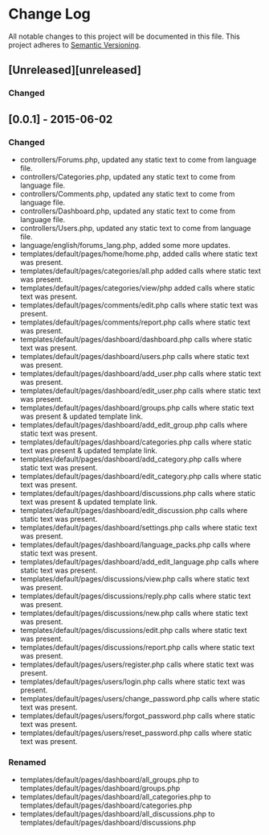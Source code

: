 # Change Log
All notable changes to this project will be documented in this file.
This project adheres to [Semantic Versioning](http://semver.org/).

## [Unreleased][unreleased]
### Changed

## [0.0.1] - 2015-06-02
### Changed
- controllers/Forums.php, updated any static text to come from language file.
- controllers/Categories.php, updated any static text to come from language file.
- controllers/Comments.php, updated any static text to come from language file.
- controllers/Dashboard.php, updated any static text to come from language file.
- controllers/Users.php, updated any static text to come from language file.
- language/english/forums_lang.php, added some more updates.
- templates/default/pages/home/home.php, added <?= lang(''); ?> calls where static text was present.
- templates/default/pages/categories/all.php added <?= lang(''); ?> calls where static text was present.
- templates/default/pages/categories/view/php added <?= lang(''); ?> calls where static text was present.
- templates/default/pages/comments/edit.php <?= lang(''); ?> calls where static text was present.
- templates/default/pages/comments/report.php <?= lang(''): ?> calls where static text was present.
- templates/default/pages/dashboard/dashboard.php <?= lang(''): ?> calls where static text was present.
- templates/default/pages/dashboard/users.php <?= lang(''): ?> calls where static text was present.
- templates/default/pages/dashboard/add_user.php <?= lang(''): ?> calls where static text was present.
- templates/default/pages/dashboard/edit_user.php <?= lang(''): ?> calls where static text was present.
- templates/default/pages/dashboard/groups.php <?= lang(''): ?> calls where static text was present & updated template link.
- templates/default/pages/dashboard/add_edit_group.php <?= lang(''): ?> calls where static text was present.
- templates/default/pages/dashboard/categories.php <?= lang(''): ?> calls where static text was present & updated template link.
- templates/default/pages/dashboard/add_category.php <?= lang(''): ?> calls where static text was present.
- templates/default/pages/dashboard/edit_category.php <?= lang(''): ?> calls where static text was present.
- templates/default/pages/dashboard/discussions.php <?= lang(''): ?> calls where static text was present & updated template link.
- templates/default/pages/dashboard/edit_discussion.php <?= lang(''): ?> calls where static text was present.
- templates/default/pages/dashboard/settings.php <?= lang(''): ?> calls where static text was present.
- templates/default/pages/dashboard/language_packs.php <?= lang(''): ?> calls where static text was present.
- templates/default/pages/dashboard/add_edit_language.php <?= lang(''): ?> calls where static text was present.
- templates/default/pages/discussions/view.php <?= lang(''): ?> calls where static text was present.
- templates/default/pages/discussions/reply.php <?= lang(''): ?> calls where static text was present.
- templates/default/pages/discussions/new.php <?= lang(''): ?> calls where static text was present.
- templates/default/pages/discussions/edit.php <?= lang(''): ?> calls where static text was present.
- templates/default/pages/discussions/report.php <?= lang(''): ?> calls where static text was present.
- templates/default/pages/users/register.php <?= lang(''): ?> calls where static text was present.
- templates/default/pages/users/login.php <?= lang(''): ?> calls where static text was present.
- templates/default/pages/users/change_password.php <?= lang(''): ?> calls where static text was present.
- templates/default/pages/users/forgot_password.php <?= lang(''): ?> calls where static text was present.
- templates/default/pages/users/reset_password.php <?= lang(''): ?> calls where static text was present.
### Renamed
- templates/default/pages/dashboard/all_groups.php to templates/default/pages/dashboard/groups.php
- templates/default/pages/dashboard/all_categories.php to templates/default/pages/dashboard/categories.php
- templates/default/pages/dashboard/all_discussions.php to templates/default/pages/dashboard/discussions.php